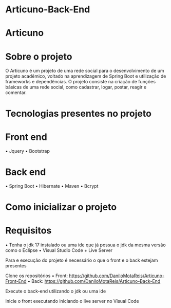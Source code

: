 # Articuno-Back-End

# Articuno

# Sobre o projeto

O Articuno é um projeto de uma rede social para o desenvolvimento de um projeto acadêmico, voltado na aprendizagem de Spring Boot e utilização de frameworks e dependências.
O projeto consiste na criação de funções básicas de uma rede social, como cadastrar, logar, postar, reagir e comentar.

# Tecnologias presentes no projeto

# Front end
•	Jquery
•	Bootstrap

# Back end
•	Spring Boot
•	Hibernate
•	Maven
•	Bcrypt

# Como inicializar o projeto

# Requisitos
•	Tenha o jdk 17 instalado ou uma ide que já possua o jdk da mesma versão como o Eclipse
• Visual Studio Code + Live Server

Para e execução do projeto é necessário o que o front e o back estejam presentes

Clone os repositórios 
•	Front: https://github.com/DaniloMotaReis/Articuno-Front-End
•	Back: https://github.com/DaniloMotaReis/Articuno-Back-End 

Execute o back-end utilizando o jdk ou uma ide

Inicie o front executando iniciando o live server no Visual Code
